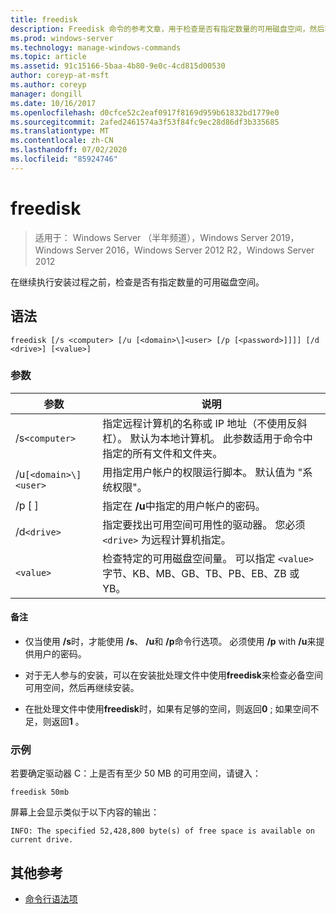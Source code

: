 ```yaml
---
title: freedisk
description: Freedisk 命令的参考文章，用于检查是否有指定数量的可用磁盘空间，然后再继续执行安装过程。
ms.prod: windows-server
ms.technology: manage-windows-commands
ms.topic: article
ms.assetid: 91c15166-5baa-4b80-9e0c-4cd815d00530
author: coreyp-at-msft
ms.author: coreyp
manager: dongill
ms.date: 10/16/2017
ms.openlocfilehash: d0cfce52c2eaf0917f8169d959b61832bd1779e0
ms.sourcegitcommit: 2afed2461574a3f53f84fc9ec28d86df3b335685
ms.translationtype: MT
ms.contentlocale: zh-CN
ms.lasthandoff: 07/02/2020
ms.locfileid: "85924746"
---
```

# <a name="freedisk"></a>freedisk

> 适用于： Windows Server （半年频道），Windows Server 2019，Windows Server 2016，Windows Server 2012 R2，Windows Server 2012

在继续执行安装过程之前，检查是否有指定数量的可用磁盘空间。

## <a name="syntax"></a>语法

```
freedisk [/s <computer> [/u [<domain>\]<user> [/p [<password>]]]] [/d <drive>] [<value>]
```

### <a name="parameters"></a>参数

| 参数 | 说明 |
| --------- | ----------- |
| /s`<computer>` | 指定远程计算机的名称或 IP 地址（不使用反斜杠）。 默认为本地计算机。 此参数适用于命令中指定的所有文件和文件夹。 |
| /u`[<domain>\]<user>` | 用指定用户帐户的权限运行脚本。 默认值为 "系统权限"。 |
| /p [ <password> ] | 指定在 **/u**中指定的用户帐户的密码。 |
| /d`<drive>` | 指定要找出可用空间可用性的驱动器。 您必须 `<drive>` 为远程计算机指定。 |
| `<value>` | 检查特定的可用磁盘空间量。 可以指定 `<value>` 字节、KB、MB、GB、TB、PB、EB、ZB 或 YB。 |

#### <a name="remarks"></a>备注

- 仅当使用 **/s**时，才能使用 **/s**、 **/u**和 **/p**命令行选项。 必须使用 **/p** with **/u**来提供用户的密码。

- 对于无人参与的安装，可以在安装批处理文件中使用**freedisk**来检查必备空间可用空间，然后再继续安装。

- 在批处理文件中使用**freedisk**时，如果有足够的空间，则返回**0** ; 如果空间不足，则返回**1** 。

### <a name="examples"></a>示例

若要确定驱动器 C：上是否有至少 50 MB 的可用空间，请键入：

```
freedisk 50mb
```

屏幕上会显示类似于以下内容的输出：

```
INFO: The specified 52,428,800 byte(s) of free space is available on current drive.
```

## <a name="additional-references"></a>其他参考

- [命令行语法项](command-line-syntax-key.md)
